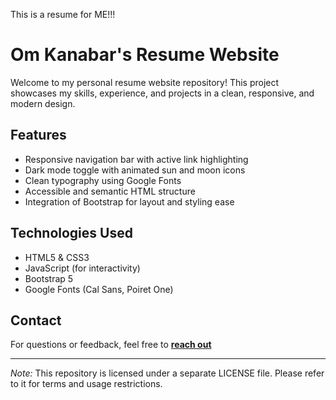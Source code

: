 This is a resume for ME!!!

##

# Om Kanabar's Resume Website

Welcome to my personal resume website repository! This project showcases my skills, experience, and projects in a clean, responsive, and modern design.

## Features

- Responsive navigation bar with active link highlighting
- Dark mode toggle with animated sun and moon icons
- Clean typography using Google Fonts
- Accessible and semantic HTML structure
- Integration of Bootstrap for layout and styling ease

## Technologies Used

- HTML5 & CSS3
- JavaScript (for interactivity)
- Bootstrap 5
- Google Fonts (Cal Sans, Poiret One)

## Contact

For questions or feedback, feel free to [**reach out**](https://om-kanabar.github.io/contact.html])

---

*Note:* This repository is licensed under a separate LICENSE file. Please refer to it for terms and usage restrictions.
